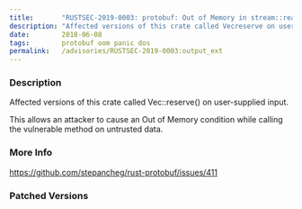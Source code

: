```yaml
---
title:       "RUSTSEC-2019-0003: protobuf: Out of Memory in stream::read_raw_bytes_into()"
description: "Affected versions of this crate called Vecreserve on usersupplied input. This allows an attacker to cause an Out of Memory condition while calling the vulnerable method on untrusted data."
date:        2018-06-08
tags:        protobuf oom panic dos
permalink:   /advisories/RUSTSEC-2019-0003:output_ext
---
```


### Description

Affected versions of this crate called Vec::reserve() on user-supplied input.

This allows an attacker to cause an Out of Memory condition while calling the
vulnerable method on untrusted data.

### More Info

<https://github.com/stepancheg/rust-protobuf/issues/411>

### Patched Versions

